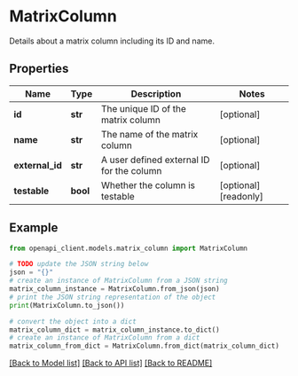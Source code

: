 # MatrixColumn

Details about a matrix column including its ID and name.

## Properties

Name | Type | Description | Notes
------------ | ------------- | ------------- | -------------
**id** | **str** | The unique ID of the matrix column | [optional] 
**name** | **str** | The name of the matrix column | [optional] 
**external_id** | **str** | A user defined external ID for the column | [optional] 
**testable** | **bool** | Whether the column is testable | [optional] [readonly] 

## Example

```python
from openapi_client.models.matrix_column import MatrixColumn

# TODO update the JSON string below
json = "{}"
# create an instance of MatrixColumn from a JSON string
matrix_column_instance = MatrixColumn.from_json(json)
# print the JSON string representation of the object
print(MatrixColumn.to_json())

# convert the object into a dict
matrix_column_dict = matrix_column_instance.to_dict()
# create an instance of MatrixColumn from a dict
matrix_column_from_dict = MatrixColumn.from_dict(matrix_column_dict)
```
[[Back to Model list]](../README.md#documentation-for-models) [[Back to API list]](../README.md#documentation-for-api-endpoints) [[Back to README]](../README.md)


